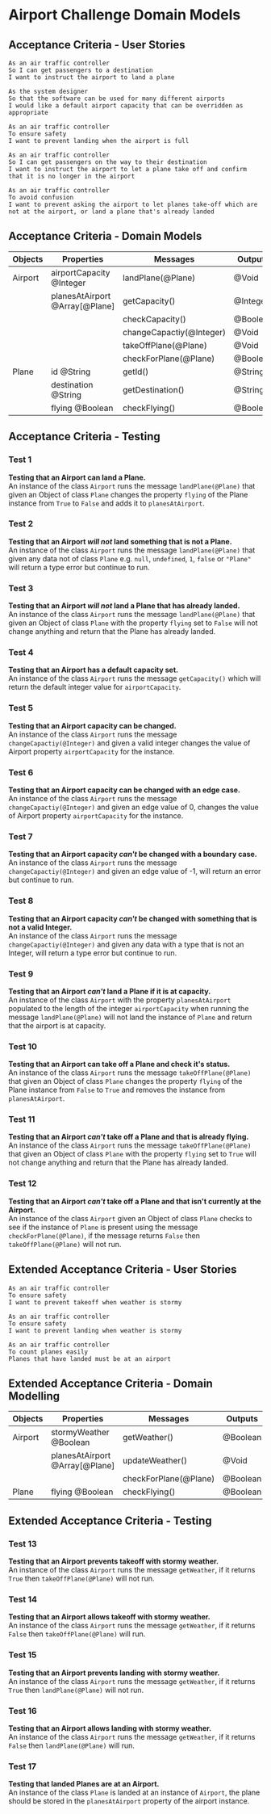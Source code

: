 # Airport Challenge Domain Models

## Acceptance Criteria - User Stories

```
As an air traffic controller
So I can get passengers to a destination
I want to instruct the airport to land a plane

As the system designer
So that the software can be used for many different airports
I would like a default airport capacity that can be overridden as appropriate

As an air traffic controller
To ensure safety
I want to prevent landing when the airport is full

As an air traffic controller
So I can get passengers on the way to their destination
I want to instruct the airport to let a plane take off and confirm that it is no longer in the airport

As an air traffic controller
To avoid confusion  
I want to prevent asking the airport to let planes take-off which are not at the airport, or land a plane that's already landed
```

## Acceptance Criteria - Domain Models

| Objects | Properties                     | Messages                 | Outputs  |
| ------- | ------------------------------ | ------------------------ | -------- |
| Airport | airportCapacity @Integer       | landPlane(@Plane)        | @Void    |
|         | planesAtAirport @Array[@Plane] | getCapacity()            | @Integer |
|         |                                | checkCapacity()          | @Boolean |
|         |                                | changeCapactiy(@Integer) | @Void    |
|         |                                | takeOffPlane(@Plane)     | @Void    |
|         |                                | checkForPlane(@Plane)    | @Boolean |
| Plane   | id @String                     | getId()                  | @String  |
|         | destination @String            | getDestination()         | @String  |
|         | flying @Boolean                | checkFlying()            | @Boolean |

## Acceptance Criteria - Testing

### Test 1
**Testing that an Airport can land a Plane.**\
An instance of the class `Airport` runs the message `landPlane(@Plane)` that given an Object of class `Plane` changes the property `flying` of the Plane instance from `True` to `False` and adds it to `planesAtAirport`.

### Test 2
**Testing that an Airport *will not* land something that is not a Plane.**\
An instance of the class `Airport` runs the message `landPlane(@Plane)` that given any data not of class `Plane` e.g. `null`, `undefined`, `1`, `false` or `"Plane"` will return a type error but continue to run.

### Test 3
**Testing that an Airport *will not* land a Plane that has already landed.**\
An instance of the class `Airport` runs the message `landPlane(@Plane)` that given an Object of class `Plane` with the property `flying` set to `False` will not change anything and return that the Plane has already landed.

### Test 4
**Testing that an Airport has a default capacity set.**\
An instance of the class `Airport` runs the message `getCapacity()` which will return the default integer value for `airportCapacity`.

### Test 5
**Testing that an Airport capacity can be changed.**\
An instance of the class `Airport` runs the message `changeCapactiy(@Integer)` and given a valid integer changes the value of Airport property `airportCapacity` for the instance.

### Test 6
**Testing that an Airport capacity can be changed with an edge case.**\
An instance of the class `Airport` runs the message `changeCapactiy(@Integer)` and given an edge value of 0, changes the value of Airport property `airportCapacity` for the instance.

### Test 7
**Testing that an Airport capacity *can't* be changed with a boundary case.**\
An instance of the class `Airport` runs the message `changeCapactiy(@Integer)` and given an edge value of -1, will return an error but continue to run.

### Test 8
**Testing that an Airport capacity *can't* be changed with something that is not a valid Integer.**\
An instance of the class `Airport` runs the message `changeCapactiy(@Integer)` and given any data with a type that is not an Integer, will return a type error but continue to run.

### Test 9
**Testing that an Airport *can't* land a Plane if it is at capacity.**\
An instance of the class `Airport` with the property `planesAtAirport` populated to the length of the integer `airportCapacity` when running the message `landPlane(@Plane)` will not land the instance of `Plane` and return that the airport is at capacity.

### Test 10
**Testing that an Airport can take off a Plane and check it's status.**\
An instance of the class `Airport` runs the message `takeOffPlane(@Plane)` that given an Object of class `Plane` changes the property `flying` of the Plane instance from `False` to `True` and removes the instance from `planesAtAirport`.

### Test 11
**Testing that an Airport *can't* take off a Plane and that is already flying.**\
An instance of the class `Airport` runs the message `takeOffPlane(@Plane)` that given an Object of class `Plane` with the property `flying` set to `True` will not change anything and return that the Plane has already landed.

### Test 12
**Testing that an Airport *can't* take off a Plane and that isn't currently at the Airport.**\
An instance of the class `Airport` given an Object of class `Plane` checks to see if the instance of `Plane` is present using the message `checkForPlane(@Plane)`, if the message returns `False` then `takeOffPlane(@Plane)` will not run.

## Extended Acceptance Criteria - User Stories
```
As an air traffic controller
To ensure safety
I want to prevent takeoff when weather is stormy

As an air traffic controller
To ensure safety
I want to prevent landing when weather is stormy

As an air traffic controller
To count planes easily
Planes that have landed must be at an airport
```

## Extended Acceptance Criteria - Domain Modelling

| Objects | Properties                     | Messages              | Outputs  |
| ------- | ------------------------------ | --------------------- | -------- |
| Airport | stormyWeather @Boolean         | getWeather()          | @Boolean |
|         | planesAtAirport @Array[@Plane] | updateWeather()       | @Void    |
|         |                                | checkForPlane(@Plane) | @Boolean |
| Plane   | flying @Boolean                | checkFlying()         | @Boolean |

## Extended Acceptance Criteria - Testing

### Test 13
**Testing that an Airport prevents takeoff with stormy weather.**\
An instance of the class `Airport` runs the message `getWeather`, if it returns `True` then `takeOffPlane(@Plane)` will not run.

### Test 14
**Testing that an Airport allows takeoff with stormy weather.**\
An instance of the class `Airport` runs the message `getWeather`, if it returns `False` then `takeOffPlane(@Plane)` will run.

### Test 15
**Testing that an Airport prevents landing with stormy weather.**\
An instance of the class `Airport` runs the message `getWeather`, if it returns `True` then `landPlane(@Plane)` will not run.

### Test 16
**Testing that an Airport allows landing with stormy weather.**\
An instance of the class `Airport` runs the message `getWeather`, if it returns `False` then `landPlane(@Plane)` will run.

### Test 17
**Testing that landed Planes are at an Airport.**\
An instance of the class `Plane` is landed at an instance of `Airport`, the plane should be stored in the `planesAtAirport` property of the airport instance.